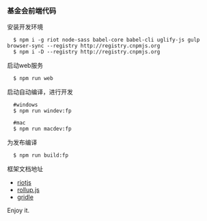 ### 基金会前端代码

安装开发环境
```
  $ npm i -g riot node-sass babel-core babel-cli uglify-js gulp browser-sync --registry http://registry.cnpmjs.org
  $ npm i -D --registry http://registry.cnpmjs.org
```

启动web服务
```
  $ npm run web
```

启动自动编译，进行开发
```
  #windows
  $ npm run windev:fp

  #mac
  $ npm run macdev:fp
```

为发布编译
```
  $ npm run build:fp
```

框架文档地址
* [riotjs](http://riotjs.com/)
* [rollup.js](http://rollupjs.org/)
* [gridle](http://gridle.org)

Enjoy it.
